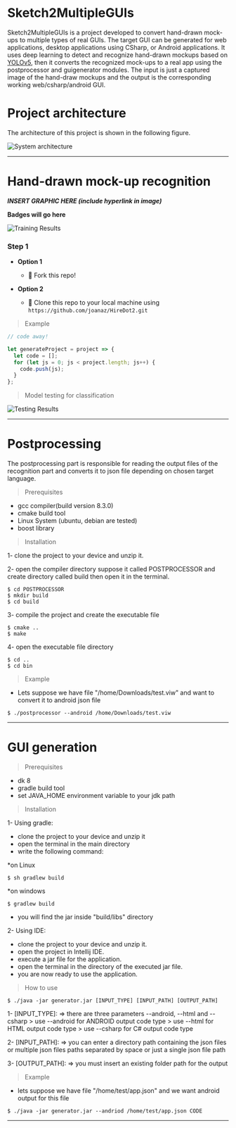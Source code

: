 # Sketch2MultipleGUIs

Sketch2MultipleGUIs is a project developed to convert hand-drawn mock-ups to multiple types of real GUIs. The target GUI can be generated for web applications, desktop applications using CSharp, or Android applications. It uses deep learning to detect and recognize hand-drawn mockups based on <a href="https://github.com/ultralytics/yolov5" target="_blank">YOLOv5</a>, then it converts the recognized mock-ups to a real app using the postprocessor and  guigenerator modules. The input is just a captured image of the hand-draw mockups and the output is the corresponding working web/csharp/android GUI.

# Project architecture

The architecture of this project is shown in the following figure.

<img src="https://i.imgur.com/ztxVjsL.png" title="System architecture" alt="System architecture">

---

# Hand-drawn mock-up recognition 

***INSERT GRAPHIC HERE (include hyperlink in image)***

**Badges will go here**

<img src="https://i.imgur.com/28SDU9A.png" title="Training Results" alt="Training Results">

### Step 1

- **Option 1**
    - 🍴 Fork this repo!

- **Option 2**
    - 👯 Clone this repo to your local machine using `https://github.com/joanaz/HireDot2.git`

> Example

```javascript
// code away!

let generateProject = project => {
  let code = [];
  for (let js = 0; js < project.length; js++) {
    code.push(js);
  }
};
```

> Model testing for classification

<img src="https://i.imgur.com/t1Z25GU.jpg" title="Testing Results" alt="Testing Results">

---

# Postprocessing

The postprocessing part is responsible for reading the output files of the recognition part and converts it to json file depending on chosen target language.

> Prerequisites

- gcc compiler(build version 8.3.0)
- cmake build tool
- Linux System (ubuntu, debian are tested)
- boost library

> Installation

1- clone the project to your device and unzip it.

2- open the compiler directory suppose it called POSTPROCESSOR and create directory called build then open it in the terminal.

```shell
$ cd POSTPROCESSOR
$ mkdir build
$ cd build
```

3- compile the project and create the executable file

```shell
$ cmake ..
$ make
```

4- open the executable file directory

```shell
$ cd ..
$ cd bin
```
> Example

- Lets suppose we have file "/home/Downloads/test.viw" and want to convert it to android json file

```shell
$ ./postprocessor --android /home/Downloads/test.viw
```

---

# GUI generation

> Prerequisites

- dk 8
- gradle build tool
- set JAVA_HOME environment variable to your jdk path

> Installation

1- Using gradle:

- clone the project to your device and unzip it
- open the terminal in the main directory
- write the following command:

*on Linux

```shell
$ sh gradlew build
```

*on windows

```shell
$ gradlew build
```

- you will find the jar inside "build/libs" directory

2- Using IDE:

- clone the project to your device and unzip it.
- open the project in Intellij IDE.
- execute a jar file for the application.
- open the terminal in the directory of the executed jar file.
- you are now ready to use the application.

> How to use

```shell
$ ./java -jar generator.jar [INPUT_TYPE] [INPUT_PATH] [OUTPUT_PATH]
```

1- [INPUT_TYPE]: => there are three parameters --android, --html and --csharp > use --android for ANDROID output code type > use --html for HTML output code type > use --csharp for C# output code type

2- [INPUT_PATH]: => you can enter a directory path containing the json files or multiple json files paths separated by space or just a single json file path

3- [OUTPUT_PATH]: => you must insert an existing folder path for the output

> Example

- lets suppose we have file "/home/test/app.json" and we want android output for this file

```shell
$ ./java -jar generator.jar --andriod /home/test/app.json CODE
```

---
